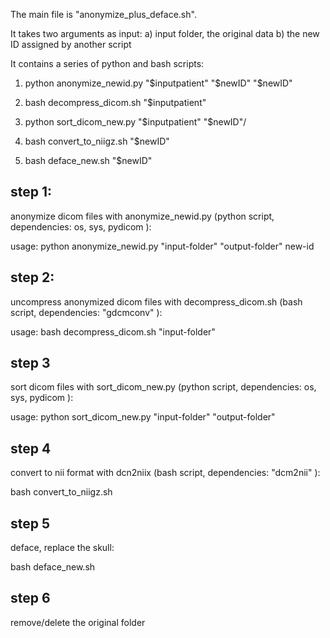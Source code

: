 The main file is "anonymize_plus_deface.sh". 

It takes two arguments as input: 
    a) input folder, the original data
    b) the new ID assigned by another script

It contains a series of python and bash scripts:

 1) python anonymize_newid.py "$inputpatient" "$newID" "$newID"

 2) bash decompress_dicom.sh "$inputpatient"

 3) python sort_dicom_new.py "$inputpatient" "$newID"/

 4) bash convert_to_niigz.sh "$newID"

 5) bash deface_new.sh "$newID" 


## step 1:


anonymize dicom files with anonymize_newid.py (python script, dependencies: os, sys, pydicom ):

usage: python anonymize_newid.py "input-folder" "output-folder" new-id


## step 2:

uncompress anonymized dicom files with  decompress_dicom.sh (bash script, dependencies: "gdcmconv"  ): 

usage:  bash decompress_dicom.sh "input-folder"


## step 3 

sort dicom files with sort_dicom_new.py  (python script, dependencies: os, sys, pydicom ):

usage:  python sort_dicom_new.py "input-folder" "output-folder"

## step 4

convert to nii format with dcn2niix (bash script, dependencies: "dcm2nii"  ): 

bash convert_to_niigz.sh

## step 5

deface, replace the skull:

bash deface_new.sh

## step 6

remove/delete the original folder
